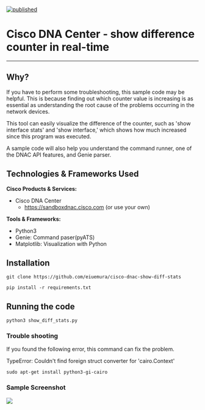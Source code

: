 [![published](https://static.production.devnetcloud.com/codeexchange/assets/images/devnet-published.svg)](https://developer.cisco.com/codeexchange/github/repo/eiuemura/cisco-dnac-show-diff-stats)

# Cisco DNA Center - show difference counter in real-time
---

## Why?
If you have to perform some troubleshooting, this sample code may be helpful. This is because finding out which counter value is increasing is as essential as understanding the root cause of the problems occurring in the network devices.

This tool can easily visualize the difference of the counter, such as 'show interface stats' and 'show interface,' which shows how much increased since this program was executed.

A sample code will also help you understand the command runner, one of the DNAC API features, and Genie parser.

## Technologies & Frameworks Used

**Cisco Products & Services:**

- Cisco DNA Center
  - https://sandboxdnac.cisco.com (or use your own)


**Tools & Frameworks:**

- Python3
- Genie: Command paser(pyATS)
- Matplotlib: Visualization with Python

## Installation

```
git clone https://github.com/eiuemura/cisco-dnac-show-diff-stats
```

```
pip install -r requirements.txt
```

## Running the code

```python3 show_diff_stats.py```


### Trouble shooting
If you found the following error, this command can fix the problem.


TypeError: Couldn't find foreign struct converter for 'cairo.Context'

```
sudo apt-get install python3-gi-cairo
```

### Sample Screenshot

![](./img/movie01.gif)